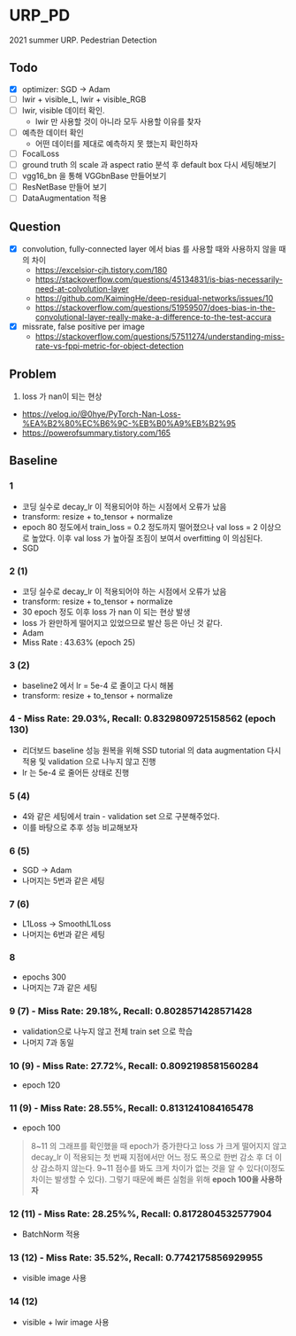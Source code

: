 # URP_PD
2021 summer URP. Pedestrian Detection

## Todo
- [x] optimizer: SGD -> Adam
- [ ] lwir + visible_L, lwir + visible_RGB
- [ ] lwir, visible 데이터 확인.
  - lwir 만 사용할 것이 아니라 모두 사용할 이유를 찾자
- [ ] 예측한 데이터 확인
  - 어떤 데이터를 제대로 예측하지 못 했는지 확인하자
- [ ] FocalLoss
- [ ] ground truth 의 scale 과 aspect ratio 분석 후 default box 다시 세팅해보기
- [ ] vgg16_bn 을 통해 VGGbnBase 만들어보기
- [ ] ResNetBase 만들어 보기
- [ ] DataAugmentation 적용

## Question
- [x] convolution, fully-connected layer 에서 bias 를 사용할 때와 사용하지 않을 때의 차이
  - https://excelsior-cjh.tistory.com/180
  - https://stackoverflow.com/questions/45134831/is-bias-necessarily-need-at-colvolution-layer
  - https://github.com/KaimingHe/deep-residual-networks/issues/10
  - https://stackoverflow.com/questions/51959507/does-bias-in-the-convolutional-layer-really-make-a-difference-to-the-test-accura
- [x] missrate, false positive per image
  - https://stackoverflow.com/questions/57511274/understanding-miss-rate-vs-fppi-metric-for-object-detection

## Problem
1. loss 가 nan이 되는 현상
- https://velog.io/@0hye/PyTorch-Nan-Loss-%EA%B2%80%EC%B6%9C-%EB%B0%A9%EB%B2%95
- https://powerofsummary.tistory.com/165

## Baseline

### 1
- 코딩 실수로 decay_lr 이 적용되어야 하는 시점에서 오류가 났음
- transform: resize + to_tensor + normalize
- epoch 80 정도에서 train_loss = 0.2 정도까지 떨어졌으나 val loss = 2 이상으로 높았다. 이후 val loss 가 높아질 조짐이 보여서 overfitting 이 의심된다.
- SGD

### 2 (1)
- 코딩 실수로 decay_lr 이 적용되어야 하는 시점에서 오류가 났음
- transform: resize + to_tensor + normalize
- 30 epoch 정도 이후 loss 가 nan 이 되는 현상 발생
- loss 가 완만하게 떨어지고 있었으므로 발산 등은 아닌 것 같다.
- Adam
- Miss Rate : 43.63% (epoch 25)

### 3 (2)
- baseline2 에서 lr = 5e-4 로 줄이고 다시 해봄
- transform: resize + to_tensor + normalize

### 4 - Miss Rate: 29.03%, Recall: 0.8329809725158562 (epoch 130)
- 리더보드 baseline 성능 원복을 위해 SSD tutorial 의 data augmentation 다시 적용 및 validation 으로 나누지 않고 진행
- lr 는 5e-4 로 줄어든 상태로 진행


### 5 (4)
- 4와 같은 세팅에서 train - validation set 으로 구분해주었다.
- 이를 바탕으로 추후 성능 비교해보자

### 6 (5)
- SGD -> Adam
- 나머지는 5번과 같은 세팅

### 7 (6)
- L1Loss -> SmoothL1Loss
- 나머지는 6번과 같은 세팅

### 8
- epochs 300
- 나머지는 7과 같은 세팅

### 9 (7) - Miss Rate: 29.18%, Recall: 0.8028571428571428
- validation으로 나누지 않고 전체 train set 으로 학습
- 나머지 7과 동일

### 10 (9) - Miss Rate: 27.72%, Recall: 0.8092198581560284
- epoch 120

### 11 (9) - Miss Rate: 28.55%, Recall: 0.8131241084165478
- epoch 100
> 8~11 의 그래프를 확인했을 때 epoch가 증가한다고 loss 가 크게 떨어지지 않고 decay_lr 이 적용되는 첫 번째 지점에서만 어느 정도 폭으로 한번 감소 후 더 이상 감소하지 않는다. 9~11 점수를 봐도 크게 차이가 없는 것을 알 수 있다(이정도 차이는 발생할 수 있다). 그렇기 때문에 빠른 실험을 위해 **epoch 100을 사용하자**

### 12 (11) - Miss Rate: 28.25%%, Recall: 0.8172804532577904
- BatchNorm 적용

### 13 (12) - Miss Rate: 35.52%, Recall: 0.7742175856929955
- visible image 사용

### 14 (12)
- visible + lwir image 사용

